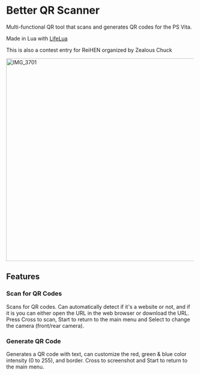 # Better QR Scanner
Multi-functional QR tool that scans and generates QR codes for
the PS Vita.

Made in Lua with [LifeLua](https://github.com/HarommelRabbid/LifeLua)

This is also a contest entry for ReiHEN organized by Zealous Chuck

<img width="960" height="544" alt="IMG_3701" src="https://github.com/user-attachments/assets/0258e7ef-d48b-4766-be9e-50048646222b" />

## Features
### Scan for QR Codes
Scans for QR codes. Can automatically detect if it's a website or not, and if it is you can either open the URL in the web browser or download the URL.
Press Cross to scan, Start to return to the main menu and Select to change the camera (front/rear camera).
### Generate QR Code
Generates a QR code with text, can customize the red, green & blue color intensity (0 to 255), and border.
Cross to screenshot and Start to return to the main menu.
